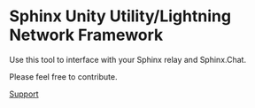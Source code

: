 # Sphinx Unity Utility/Lightning Network Framework

Use this tool to interface with your Sphinx relay and Sphinx.Chat.

Please feel free to contribute.

[Support](partner@playentertainment.company)